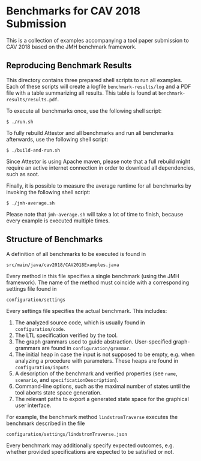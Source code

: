 Benchmarks for CAV 2018 Submission
==================================

This is a collection of examples accompanying a tool paper submission to CAV 2018 based on the JMH benchmark framework.

## Reproducing Benchmark Results

This directory contains three prepared shell scripts to run all examples.
Each of these scripts will create a logfile `benchmark-results/log` and a PDF file with a table summarizing all results.
This table is found at `benchmark-results/results.pdf`.

To execute all benchmarks once, use the following shell script:

    $ ./run.sh

To fully rebuild Attestor and all benchmarks and run all benchmarks afterwards, use the following shell script:

    $ ./build-and-run.sh
   
Since Attestor is using Apache maven, please note that a full rebuild might require an active internet connection 
in order to download all dependencies, such as soot.

Finally, it is possible to measure the average runtime for all benchmarks by invoking the following shell script:

    $ ./jmh-average.sh

Please note that `jmh-average.sh` will take a lot of time to finish, because every example is executed multiple times.


## Structure of Benchmarks

A definition of all benchmarks to be executed is found in

    src/main/java/cav2018/CAV2018Examples.java

Every method in this file specifies a single benchmark (using the JMH framework).
The name of the method must coincide with a corresponding settings file found in

    configuration/settings

Every settings file specifies the actual benchmark. This includes:

1. The analyzed source code, which is usually found in `configuration/code`.
2. The LTL specification verified by the tool.
3. The graph grammars used to guide abstraction. User-specified graph-grammars are found in `configuration/grammar`.
4. The initial heap in case the input is not supposed to be empty, e.g. when analyzing a procedure with parameters. These heaps are found in `configuration/inputs`
6. A description of the benchmark and verified properties (see `name`, `scenario`, and `specificationDescription`).
7. Command-line options, such as the maximal number of states until the tool aborts state space generation.
8. The relevant paths to export a generated state space for the graphical user interface.

For example, the benchmark method `lindstromTraverse` executes the benchmark described in the file

    configuration/settings/lindstromTraverse.json

Every benchmark may additionally specify expected outcomes, e.g. whether provided specifications are expected to be satisfied or not.


